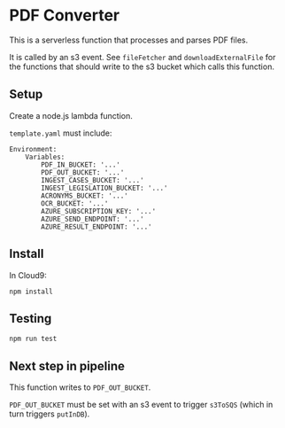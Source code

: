 # PDF Converter

This is a serverless function that processes and parses PDF files.

It is called by an s3 event. See `fileFetcher` and `downloadExternalFile` for the functions that should write to the s3 bucket which calls this function.

## Setup

Create a node.js lambda function.

`template.yaml` must include:

    Environment:
        Variables:
            PDF_IN_BUCKET: '...'                
            PDF_OUT_BUCKET: '...'             
            INGEST_CASES_BUCKET: '...'        
            INGEST_LEGISLATION_BUCKET: '...'  
            ACRONYMS_BUCKET: '...'            
            OCR_BUCKET: '...'                 
            AZURE_SUBSCRIPTION_KEY: '...'     
            AZURE_SEND_ENDPOINT: '...'        
            AZURE_RESULT_ENDPOINT: '...'             

## Install

In Cloud9:

    npm install
    
## Testing

    npm run test
    
## Next step in pipeline

This function writes to `PDF_OUT_BUCKET`.

`PDF_OUT_BUCKET` must be set with an s3 event to trigger `s3ToSQS` (which in turn triggers `putInDB`).